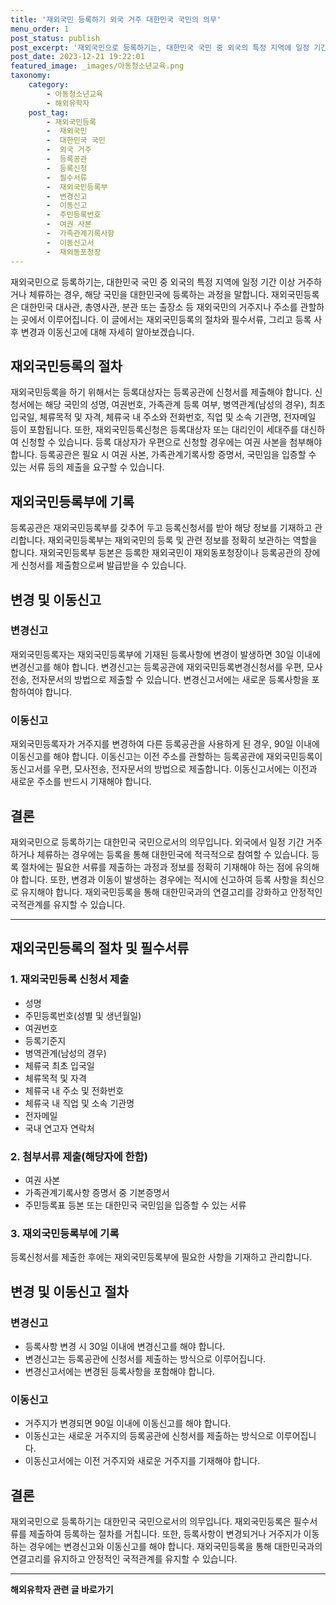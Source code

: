 ```yaml
---
title: '재외국민 등록하기 외국 거주 대한민국 국민의 의무'
menu_order: 1
post_status: publish
post_excerpt: '재외국민으로 등록하기는, 대한민국 국민 중 외국의 특정 지역에 일정 기간 이상 거주하거나 체류하는 경우, 해당 국민을 대한민국에 등록하는 과정을 말합니다. 재외국민등록은 대한민국 대사관, 총영사관, 분관 또는 출장소 등 재외국민의 거주지나 주소를 관할하는 곳에서 이루어집니다. 이 글에서는 재외국민등록의 절차와 필수서류, 그리고 등록 사후 변경과 이동신고에 대해 자세히 알아보겠습니다.'
post_date: 2023-12-21 19:22:01
featured_image: _images/아동청소년교육.png
taxonomy:
    category:
        - 아동청소년교육
        - 해외유학자
    post_tag:
        - 재외국민등록
        -  재외국민
        -  대한민국 국민
        -  외국 거주
        -  등록공관
        -  등록신청
        -  필수서류
        -  재외국민등록부
        -  변경신고
        -  이동신고
        -  주민등록번호
        -  여권 사본
        -  가족관계기록사항
        -  이동신고서
        -  재외동포청장
---
```



재외국민으로 등록하기는, 대한민국 국민 중 외국의 특정 지역에 일정 기간 이상 거주하거나 체류하는 경우, 해당 국민을 대한민국에 등록하는 과정을 말합니다. 재외국민등록은 대한민국 대사관, 총영사관, 분관 또는 출장소 등 재외국민의 거주지나 주소를 관할하는 곳에서 이루어집니다. 이 글에서는 재외국민등록의 절차와 필수서류, 그리고 등록 사후 변경과 이동신고에 대해 자세히 알아보겠습니다.

## 재외국민등록의 절차

재외국민등록을 하기 위해서는 등록대상자는 등록공관에 신청서를 제출해야 합니다. 신청서에는 해당 국민의 성명, 여권번호, 가족관계 등록 여부, 병역관계(남성의 경우), 최초 입국일, 체류목적 및 자격, 체류국 내 주소와 전화번호, 직업 및 소속 기관명, 전자메일 등이 포함됩니다. 또한, 재외국민등록신청은 등록대상자 또는 대리인이 세대주를 대신하여 신청할 수 있습니다. 등록 대상자가 우편으로 신청할 경우에는 여권 사본을 첨부해야 합니다. 등록공관은 필요 시 여권 사본, 가족관계기록사항 증명서, 국민임을 입증할 수 있는 서류 등의 제출을 요구할 수 있습니다.

## 재외국민등록부에 기록

등록공관은 재외국민등록부를 갖추어 두고 등록신청서를 받아 해당 정보를 기재하고 관리합니다. 재외국민등록부는 재외국민의 등록 및 관련 정보를 정확히 보관하는 역할을 합니다. 재외국민등록부 등본은 등록한 재외국민이 재외동포청장이나 등록공관의 장에게 신청서를 제출함으로써 발급받을 수 있습니다.

## 변경 및 이동신고

### 변경신고

재외국민등록자는 재외국민등록부에 기재된 등록사항에 변경이 발생하면 30일 이내에 변경신고를 해야 합니다. 변경신고는 등록공관에 재외국민등록변경신청서를 우편, 모사전송, 전자문서의 방법으로 제출할 수 있습니다. 변경신고서에는 새로운 등록사항을 포함하여야 합니다.

### 이동신고

재외국민등록자가 거주지를 변경하여 다른 등록공관을 사용하게 된 경우, 90일 이내에 이동신고를 해야 합니다. 이동신고는 이전 주소를 관할하는 등록공관에 재외국민등록이동신고서를 우편, 모사전송, 전자문서의 방법으로 제출합니다. 이동신고서에는 이전과 새로운 주소를 반드시 기재해야 합니다.

## 결론

재외국민으로 등록하기는 대한민국 국민으로서의 의무입니다. 외국에서 일정 기간 거주하거나 체류하는 경우에는 등록을 통해 대한민국에 적극적으로 참여할 수 있습니다. 등록 절차에는 필요한 서류를 제출하는 과정과 정보를 정확히 기재해야 하는 점에 유의해야 합니다. 또한, 변경과 이동이 발생하는 경우에는 적시에 신고하여 등록 사항을 최신으로 유지해야 합니다. 재외국민등록을 통해 대한민국과의 연결고리를 강화하고 안정적인 국적관계를 유지할 수 있습니다.

---


## 재외국민등록의 절차 및 필수서류

### 1. 재외국민등록 신청서 제출

- 성명
- 주민등록번호(성별 및 생년월일)
- 여권번호
- 등록기준지
- 병역관계(남성의 경우)
- 체류국 최초 입국일
- 체류목적 및 자격
- 체류국 내 주소 및 전화번호
- 체류국 내 직업 및 소속 기관명
- 전자메일
- 국내 연고자 연락처

### 2. 첨부서류 제출(해당자에 한함)

- 여권 사본
- 가족관계기록사항 증명서 중 기본증명서
- 주민등록표 등본 또는 대한민국 국민임을 입증할 수 있는 서류

### 3. 재외국민등록부에 기록

등록신청서를 제출한 후에는 재외국민등록부에 필요한 사항을 기재하고 관리합니다.

## 변경 및 이동신고 절차

### 변경신고

- 등록사항 변경 시 30일 이내에 변경신고를 해야 합니다.
- 변경신고는 등록공관에 신청서를 제출하는 방식으로 이루어집니다.
- 변경신고서에는 변경된 등록사항을 포함해야 합니다.

### 이동신고

- 거주지가 변경되면 90일 이내에 이동신고를 해야 합니다.
- 이동신고는 새로운 거주지의 등록공관에 신청서를 제출하는 방식으로 이루어집니다.
- 이동신고서에는 이전 거주지와 새로운 거주지를 기재해야 합니다.

## 결론

재외국민으로 등록하기는 대한민국 국민으로서의 의무입니다. 재외국민등록은 필수서류를 제출하여 등록하는 절차를 거칩니다. 또한, 등록사항이 변경되거나 거주지가 이동하는 경우에는 변경신고와 이동신고를 해야 합니다. 재외국민등록을 통해 대한민국과의 연결고리를 유지하고 안정적인 국적관계를 유지할 수 있습니다.
<!-- wp:separator -->
<hr class="wp-block-separator has-alpha-channel-opacity"/>
<!-- /wp:separator -->

<!-- wp:group {"backgroundColor":"base","layout":{"type":"constrained"}} -->
<div class="wp-block-group has-base-background-color has-background"><!-- wp:paragraph {"align":"center","fontSize":"medium"} -->
<p class="has-text-align-center has-large-font-size"><strong>해외유학자 관련 글 바로가기</strong></p>
<!-- /wp:paragraph -->


<!-- wp:latest-posts
{"categories":[{"id":35438,"count":19,"description":"","link":"https://uknowlaw.com/category/%ed%95%b4%ec%99%b8%ec%9c%a0%ed%95%99%ec%9e%90/","name":"해외유학자","slug":"해외유학자","taxonomy":"category","parent":0,"meta":[],"_links":{"self":[{"href":"https://uknowlaw.com/wp-json/wp/v2/categories/35438"}],"collection":[{"href":"https://uknowlaw.com/wp-json/wp/v2/categories"}],"about":[{"href":"https://uknowlaw.com/wp-json/wp/v2/taxonomies/category"}],"wp:post_type":[{"href":"https://uknowlaw.com/wp-json/wp/v2/posts?categories=35438"}],"curies":[{"name":"wp","href":"https://api.w.org/{rel}","templated":true}]}}],"postsToShow":100,"excerptLength":28,"postLayout":"grid","columns":2,"featuredImageAlign":"left","featuredImageSizeSlug":"large","fontSize":"small"} /--></div>
<!-- /wp:group -->